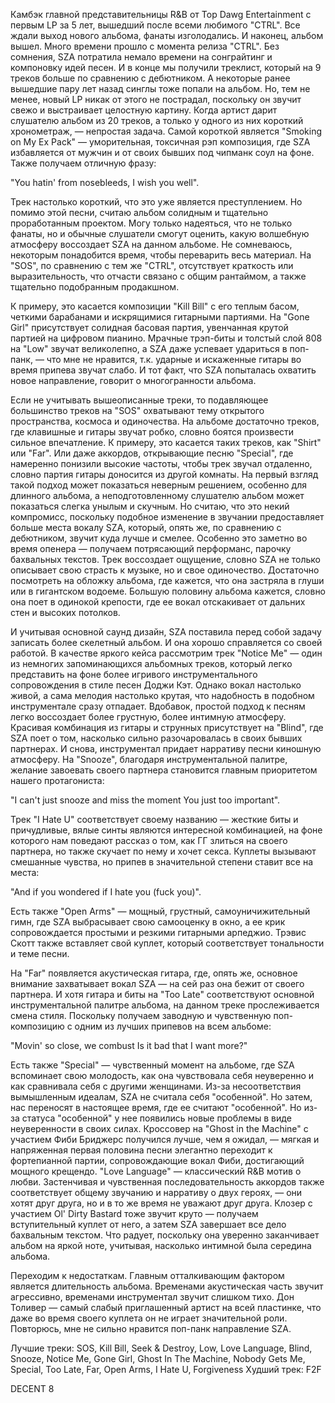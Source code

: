 Камбэк главной представительницы R&B от Top Dawg Entertainment с первым LP за 5 лет, вышедший после всеми любимого "CTRL". Все ждали выход нового альбома, фанаты изголодались. И наконец, альбом вышел. Много времени прошло с момента релиза "CTRL". Без сомнения, SZA потратила немало времени на сонграйтинг и компоновку идей песен. И в конце мы получили треклист, который на 9 треков больше по сравнению с дебютником. А некоторые ранее вышедшие пару лет назад синглы тоже попали на альбом. Но, тем не менее, новый LP никак от этого не пострадал, поскольку он звучит свежо и выстраивает целостную картину. Когда артист дарит слушателю альбом из 20 треков, а только у одного из них короткий хронометраж, — непростая задача. Самой короткой является "Smoking on My Ex Pack" — уморительная, токсичная рэп композиция, где SZA избавляется от мужчин и от своих бывших под чипманк соул на фоне. Также получаем отличную фразу:

"You hatin' from nosebleeds, I wish you well".

Трек настолько короткий, что это уже является преступлением. Но помимо этой песни, считаю альбом солидным и тщательно проработанным проектом. Могу только надеяться, что не только фанаты, но и обычные слушатели смогут оценить, какую волшебную атмосферу воссоздает SZA на данном альбоме. Не сомневаюсь, некоторым понадобится время, чтобы переварить весь материал. На "SOS", по сравнению с тем же "CTRL", отсутствует краткость или выразительность, что отчасти связано с общим рантаймом, а также тщательно подобранным продакшном.

К примеру, это касается композиции "Kill Bill" с его теплым басом, четкими барабанами и искрящимися гитарными партиями. На "Gone Girl" присутствует солидная басовая партия, увенчанная крутой партией на цифровом пианино. Мрачные трэп-биты и толстый слой 808 на "Low" звучат великолепно, а SZA даже успевает удариться в поп-панк, — что мне не нравится, т.к. ударные и искаженные гитары во время припева звучат слабо. И тот факт, что SZA попыталась охватить новое направление, говорит о многогранности альбома.

Если не учитывать вышеописанные треки, то подавляющее большинство треков на "SOS" охватывают тему открытого пространства, космоса и одиночества. На альбоме достаточно треков, где клавишные и гитары звучат робко, словно боятся произвести сильное впечатление. К примеру, это касается таких треков, как "Shirt" или "Far". Или даже аккордов, открывающие песню "Special", где намеренно понизили высокие частоты, чтобы трек звучал отдаленно, словно партия гитары доносится из другой комнаты. На первый взгляд такой подход может показаться неверным решением, особенно для длинного альбома, а неподготовленному слушателю альбом может показаться слегка унылым и скучным. Но считаю, что это некий компромисс, поскольку подобное изменение в звучании предоставляет больше места вокалу SZA, который, опять же, по сравнению с дебютником, звучит куда лучше и смелее. Особенно это заметно во время опенера — получаем потрясающий перформанс, парочку бахвальных текстов. Трек воссоздает ощущение, словно SZA не только описывает свою страсть к музыке, но и свое одиночество. Достаточно посмотреть на обложку альбома, где кажется, что она застряла в глуши или в гигантском водоеме. Большую половину альбома кажется, словно она поет в одинокой крепости, где ее вокал отскакивает от дальних стен и высоких потолков.

И учитывая основной саунд дизайн, SZA поставила перед собой задачу записать более скелетный альбом. И она хорошо справляется со своей работой. В качестве яркого кейса рассмотрим трек "Notice Me" — один из немногих запоминающихся альбомных треков, который легко представить на фоне более игривого инструментального сопровождения в стиле песен Доджи Кэт. Однако вокал настолько живой, а сама мелодия настолько крутая, что надобность в подобном инструментале сразу отпадает. Вдобавок, простой подход к песням легко воссоздает более грустную, более интимную атмосферу. Красивая комбинация из гитары и струнных присутствует на "Blind", где SZA поет о том, насколько сильно разочаровалась в своих бывших партнерах. И снова, инструментал придает нарративу песни киношную атмосферу. На "Snooze", благодаря инструментальной палитре, желание завоевать своего партнера становится главным приоритетом нашего протагониста:

"I can't just snooze and miss the moment
You just too important".

Трек "I Hate U" соответствует своему названию — жесткие биты и причудливые, вялые синты являются интересной комбинацией, на фоне которого нам поведают рассказ о том, как ГГ злиться на своего партнера, но также скучает по нему и хочет секса. Куплеты вызывают смешанные чувства, но припев в значительной степени ставит все на места:

"And if you wondered if I hate you (fuck you)".

Есть также "Open Arms" — мощный, грустный, самоуничижительный гимн, где SZA выбрасывает свою самооценку в окно, а ее крик сопровождается простыми и резкими гитарными арпеджио. Трэвис Скотт также вставляет свой куплет, который соответствует тональности и теме песни.

На "Far" появляется акустическая гитара, где, опять же, основное внимание захватывает вокал SZA — на сей раз она бежит от своего партнера. И хотя гитара и биты на "Too Late" соответствуют основной инструментальной палитре альбома, на данном треке прослеживается смена стиля. Поскольку получаем заводную и чувственную поп-композицию с одним из лучших припевов на всем альбоме:

"Movin' so close, we combust
Is it bad that I want more?"

Есть также "Special" — чувственный момент на альбоме, где SZA вспоминает свою молодость, как она чувствовала себя неуверенно и как сравнивала себя с другими женщинами. Из-за несоответствия вымышленным идеалам, SZA не считала себя "особенной". Но затем, нас переносят в настоящее время, где ее считают "особенной". Но из-за статуса "особенной" у нее появились новые проблемы в виде неуверенности в своих силах. Кроссовер на "Ghost in the Machine" с участием Фиби Бриджерс получился лучше, чем я ожидал, — мягкая и напряженная первая половина песни элегантно переходит к фортепианной партии, сопровождающие вокал Фиби, достигающий мощного крещендо. "Love Language" — классический R&B мотив о любви. Застенчивая и чувственная последовательность аккордов также соответствует общему звучанию и нарративу о двух героях, — они хотят друг друга, но и в то же время не уважают друг друга. Клозер с участием Ol' Dirty Bastard тоже звучит круто — получаем вступительный куплет от него, а затем SZA завершает все дело бахвальным текстом. Что радует, поскольку она уверенно заканчивает альбом на яркой ноте, учитывая, насколько интимной была середина альбома.

Переходим к недостаткам. Главным отталкивающим фактором является длительность альбома. Временами акустическая часть звучит агрессивно, временами инструментал звучит слишком тихо. Дон Толивер — самый слабый приглашенный артист на всей пластинке, что даже во время своего куплета он не играет значительной роли. Повторюсь, мне не сильно нравится поп-панк направление SZA.

Лучшие треки: SOS, Kill Bill, Seek & Destroy, Low, Love Language, Blind, Snooze, Notice Me, Gone Girl, Ghost In The Machine, Nobody Gets Me, Special, Too Late, Far, Open Arms, I Hate U, Forgiveness
Худший трек: F2F

DECENT 8
